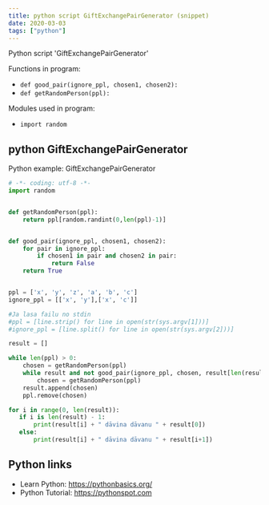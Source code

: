 ```yaml
---
title: python script GiftExchangePairGenerator (snippet)
date: 2020-03-03
tags: ["python"]
---
```

Python script 'GiftExchangePairGenerator'

Functions in program: 
* `def good_pair(ignore_ppl, chosen1, chosen2):`
* `def getRandomPerson(ppl):`

Modules used in program: 
* `import random`

## python GiftExchangePairGenerator

Python example: GiftExchangePairGenerator

```python
# -*- coding: utf-8 -*-
import random


def getRandomPerson(ppl):
    return ppl[random.randint(0,len(ppl)-1)]


def good_pair(ignore_ppl, chosen1, chosen2):
    for pair in ignore_ppl:
        if chosen1 in pair and chosen2 in pair:
            return False
    return True


ppl = ['x', 'y', 'z', 'a', 'b', 'c']
ignore_ppl = [['x', 'y'],['x', 'c']]

#Ja lasa failu no stdin
#ppl = [line.strip() for line in open(str(sys.argv[1]))]
#ignore_ppl = [line.split() for line in open(str(sys.argv[2]))]

result = []

while len(ppl) > 0:
    chosen = getRandomPerson(ppl)
    while result and not good_pair(ignore_ppl, chosen, result[len(result) - 1]):
        chosen = getRandomPerson(ppl)
    result.append(chosen)
    ppl.remove(chosen)

for i in range(0, len(result)):
   if i is len(result) - 1:
       print(result[i] + " dāvina dāvanu " + result[0])
   else:
       print(result[i] + " dāvina dāvanu " + result[i+1])


```

## Python links

- Learn Python: https://pythonbasics.org/
- Python Tutorial: https://pythonspot.com
